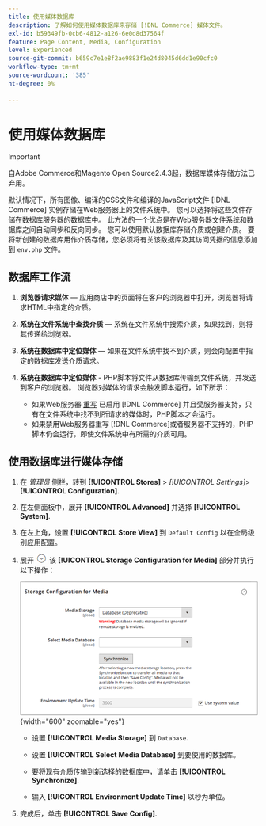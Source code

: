 ```yaml
---
title: 使用媒体数据库
description: 了解如何使用媒体数据库来存储 [!DNL Commerce] 媒体文件。
exl-id: b59349fb-0cb6-4812-a126-6e0d8d37564f
feature: Page Content, Media, Configuration
level: Experienced
source-git-commit: b659c7e1e8f2ae9883f1e24d8045d6dd1e90cfc0
workflow-type: tm+mt
source-wordcount: '385'
ht-degree: 0%

---
```


# 使用媒体数据库

>[!IMPORTANT]
>
>自Adobe Commerce和Magento Open Source2.4.3起，数据库媒体存储方法已弃用。

默认情况下，所有图像、编译的CSS文件和编译的JavaScript文件 [!DNL Commerce] 实例存储在Web服务器上的文件系统中。 您可以选择将这些文件存储在数据库服务器的数据库中。 此方法的一个优点是在Web服务器文件系统和数据库之间自动同步和反向同步。 您可以使用默认数据库存储介质或创建介质。 要将新创建的数据库用作介质存储，您必须将有关该数据库及其访问凭据的信息添加到 `env.php` 文件。

## 数据库工作流

1. **浏览器请求媒体**  — 应用商店中的页面将在客户的浏览器中打开，浏览器将请求HTML中指定的介质。

1. **系统在文件系统中查找介质**  — 系统在文件系统中搜索介质，如果找到，则将其传递给浏览器。

1. **系统在数据库中定位媒体**  — 如果在文件系统中找不到介质，则会向配置中指定的数据库发送介质请求。

1. **系统在数据库中定位媒体** - PHP脚本将文件从数据库传输到文件系统，并发送到客户的浏览器。 浏览器对媒体的请求会触发脚本运行，如下所示：

   - 如果Web服务器 [重写](../merchandising-promotions/url-rewrite.md) 已启用 [!DNL Commerce] 并且受服务器支持，只有在文件系统中找不到所请求的媒体时，PHP脚本才会运行。
   - 如果禁用Web服务器重写 [!DNL Commerce]或者服务器不支持的，PHP脚本仍会运行，即使文件系统中有所需的介质可用。

## 使用数据库进行媒体存储

1. 在 _管理员_ 侧栏，转到 **[!UICONTROL Stores]** > _[!UICONTROL Settings]_>**[!UICONTROL Configuration]**.

1. 在左侧面板中，展开 **[!UICONTROL Advanced]** 并选择 **[!UICONTROL System]**.

1. 在左上角，设置 **[!UICONTROL Store View]** 到 `Default Config` 以在全局级别应用配置。

1. 展开 ![扩展选择器](../assets/icon-display-expand.png) 该 **[!UICONTROL Storage Configuration for Media]** 部分并执行以下操作：

   ![高级配置 — 媒体的存储配置](./assets/database-storage-deprecated.png){width="600" zoomable="yes"}

   - 设置 **[!UICONTROL Media Storage]** 到 `Database`.

   - 设置 **[!UICONTROL Select Media Database]** 到要使用的数据库。

   - 要将现有介质传输到新选择的数据库中，请单击 **[!UICONTROL Synchronize]**.

   - 输入 **[!UICONTROL Environment Update Time]** 以秒为单位。

1. 完成后，单击 **[!UICONTROL Save Config]**.
